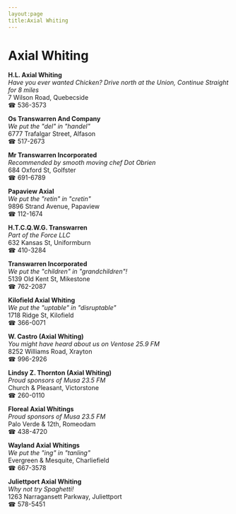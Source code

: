 ```yaml
---
layout:page
title:Axial Whiting
---
```

# Axial Whiting

**H.L. Axial Whiting**  
_Have you ever wanted Chicken? 
Drive north at the Union, Continue Straight for 8 miles_  
7 Wilson Road, Quebecside  
☎ 536-3573



**Os Transwarren And Company**  
_We put the "del" in "handel"_  
6777 Trafalgar Street, Alfason  
☎ 517-2673



**Mr Transwarren Incorporated**  
_Recommended by smooth moving chef Dot Obrien_  
684 Oxford St, Golfster  
☎ 691-6789



**Papaview Axial**  
_We put the "retin" in "cretin"_  
9896 Strand Avenue, Papaview  
☎ 112-1674



**H.T.C.Q.W.G. Transwarren**  
_Part of the Force LLC_  
632 Kansas St, Uniformburn  
☎ 410-3284



**Transwarren Incorporated**  
_We put the "children" in "grandchildren"!_  
5139 Old Kent St, Mikestone  
☎ 762-2087



**Kilofield Axial Whiting**  
_We put the "uptable" in "disruptable"_  
1718 Ridge St, Kilofield  
☎ 366-0071



**W. Castro (Axial Whiting)**  
_You might have heard about us on Ventose 25.9 FM_  
8252 Williams Road, Xrayton  
☎ 996-2926



**Lindsy Z. Thornton (Axial Whiting)**  
_Proud sponsors of Musa 23.5 FM_  
Church & Pleasant, Victorstone  
☎ 260-0110



**Floreal Axial Whitings**  
_Proud sponsors of Musa 23.5 FM_  
Palo Verde & 12th, Romeodam  
☎ 438-4720



**Wayland Axial Whitings**  
_We put the "ing" in "tanling"_  
Evergreen & Mesquite, Charliefield  
☎ 667-3578



**Juliettport Axial Whiting**  
_Why not try Spaghetti!_  
1263 Narragansett Parkway, Juliettport  
☎ 578-5451



